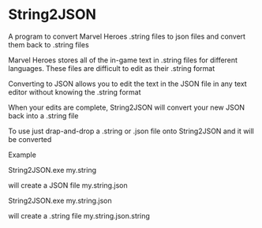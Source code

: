 # String2JSON
A program to convert Marvel Heroes .string files to json files
and convert them back to .string files

Marvel Heroes stores all of the in-game text in .string files
for different languages.  These files are difficult to edit as
their .string format

Converting to JSON allows you to edit the text in the JSON file
in any text editor without knowing the .string format

When your edits are complete, String2JSON will convert your 
new JSON back into a .string file

To use just drap-and-drop a .string or .json file onto 
String2JSON and it will be converted

Example

String2JSON.exe my.string

will create a JSON file my.string.json

String2JSON.exe my.string.json

will create a .string file my.string.json.string
